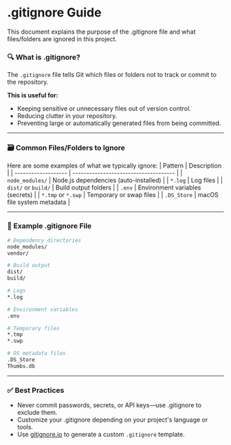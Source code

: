 # .gitignore Guide

This document explains the purpose of the .gitignore file and what files/folders are ignored in this project.


### 🔍 What is .gitignore?
The `.gitignore` file tells Git which files or folders not to track or commit to the repository.

**This is useful for:**
- Keeping sensitive or unnecessary files out of version control.
- Reducing clutter in your repository.
- Preventing large or automatically generated files from being committed.

---

### 🗃️ Common Files/Folders to Ignore
Here are some examples of what we typically ignore:
| Pattern             | Description                           |
| ------------------- | ------------------------------------- |
| `node_modules/`     | Node.js dependencies (auto-installed) |
| `*.log`             | Log files                             |
| `dist/` or `build/` | Build output folders                  |
| `.env`              | Environment variables (secrets)       |
| `*.tmp` or `*.swp`  | Temporary or swap files               |
| `.DS_Store`         | macOS file system metadata            |


---

### 🧾 Example .gitignore File

```sh
# Dependency directories
node_modules/
vendor/

# Build output
dist/
build/

# Logs
*.log

# Environment variables
.env

# Temporary files
*.tmp
*.swp

# OS metadata files
.DS_Store
Thumbs.db
```

---

### ✅ Best Practices
- Never commit passwords, secrets, or API keys—use .gitignore to exclude them.
- Customize your .gitignore depending on your project's language or tools.
- Use [gitignore.io](https://www.toptal.com/developers/gitignore) to generate a custom `.gitignore` template.